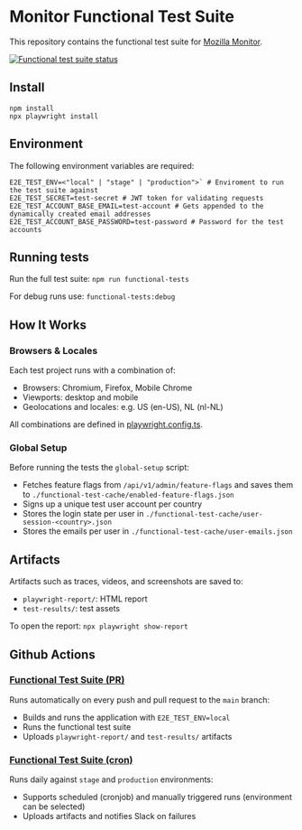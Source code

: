 # Monitor Functional Test Suite

This repository contains the functional test suite for [Mozilla Monitor](https://monitor.mozilla.org).

[![Functional test suite status](https://github.com/mozilla/blurts-server/actions/workflows/functional_tests_cron.yml/badge.svg)](https://github.com/mozilla/blurts-server/actions/workflows/functional_tests_cron.yml)

## Install

```
npm install
npx playwright install
```

## Environment

The following environment variables are required:

```
E2E_TEST_ENV=<"local" | "stage" | "production">` # Enviroment to run the test suite against
E2E_TEST_SECRET=test-secret # JWT token for validating requests
E2E_TEST_ACCOUNT_BASE_EMAIL=test-account # Gets appended to the dynamically created email addresses
E2E_TEST_ACCOUNT_BASE_PASSWORD=test-password # Password for the test accounts
```

## Running tests

Run the full test suite:
`npm run functional-tests`

For debug runs use:
`functional-tests:debug`

## How It Works

### Browsers & Locales

Each test project runs with a combination of:

- Browsers: Chromium, Firefox, Mobile Chrome
- Viewports: desktop and mobile
- Geolocations and locales: e.g. US (en-US), NL (nl-NL)

All combinations are defined in [playwright.config.ts](https://github.com/mozilla/blurts-server/functional-tests/playwright.config.ts).

### Global Setup

Before running the tests the `global-setup` script:

- Fetches feature flags from `/api/v1/admin/feature-flags` and saves them to `./functional-test-cache/enabled-feature-flags.json`
- Signs up a unique test user account per country
- Stores the login state per user in `./functional-test-cache/user-session-<country>.json`
- Stores the emails per user in `./functional-test-cache/user-emails.json`

## Artifacts

Artifacts such as traces, videos, and screenshots are saved to:

- `playwright-report/`: HTML report
- `test-results/`: test assets

To open the report:
`npx playwright show-report`

## Github Actions

### [Functional Test Suite (PR)](https://github.com/mozilla/blurts-server/.github/workflows/functional_tests_pr.yml)

Runs automatically on every push and pull request to the `main` branch:

- Builds and runs the application with `E2E_TEST_ENV=local`
- Runs the functional test suite
- Uploads `playwright-report/` and `test-results/` artifacts

### [Functional Test Suite (cron)](https://github.com/mozilla/blurts-server/.github/workflows/functional_tests_cron.yml)

Runs daily against `stage` and `production` environments:

- Supports scheduled (cronjob) and manually triggered runs (environment can be selected)
- Uploads artifacts and notifies Slack on failures
